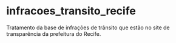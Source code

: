 # infracoes_transito_recife
Tratamento da base de infrações de trânsito que estão no site de transparência da prefeitura do Recife.
